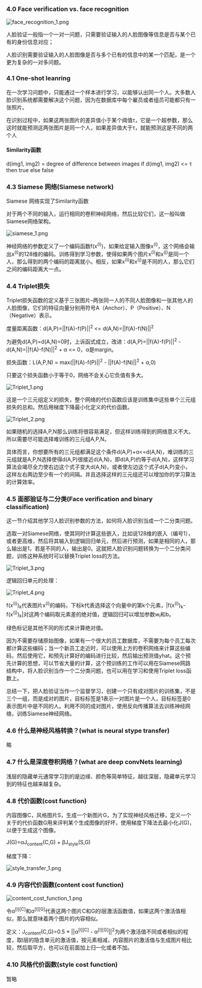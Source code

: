 ### 4.0 Face verification vs. face recognition
![face_recognition_1.png](https://i.imgur.com/ljqsqvk.png)

人脸验证一般指一个一对一问题，只需要验证输入的人脸图像等信息是否与某个已有的身份信息对应；

人脸识别需要验证输入的人脸图像是否与多个已有的信息中的某一个匹配，是一个更为复杂的一对多问题。
### 4.1 One-shot leanring
在一次学习问题中，只能通过一个样本进行学习，以能够认出同一个人。大多数人脸识别系统都需要解决这个问题，因为在数据库中每个雇员或者组员可能都只有一张照片。

在识别过程中，如果这两张图片的差异值小于某个阈值τ，它是一个超参数，那么这时就能预测这两张图片是同一个人，如果差异值大于τ，就能预测这是不同的两个人

#### Similarity函数
d(img1, img2) = degree of difference between images
if d(img1, img2) <= τ then true
else false

### 4.3 Siamese 网络(Siamese network)
Siamese 网络实现了Similarity函数

对于两个不同的输入，运行相同的卷积神经网络，然后比较它们，这一般叫做Siamese网络架构。

![siamese_1.png](https://i.imgur.com/HbhaYEv.png)

神经网络的参数定义了一个编码函数f(x<sup>(i)</sup>)，如果给定输入图像x<sup>(i)</sup>，这个网络会输出x<sup>(i)</sup>的128维的编码。训练得到学习参数，使得如果两个图片x<sup>(i)</sup>和x<sup>(j)</sup>是同一个人，那么得到的两个编码的距离就小。相反，如果x<sup>(i)</sup>和x<sup>(j)</sup>是不同的人，那么它们之间的编码距离大一点。

### 4.4 Triplet损失
Triplet损失函数的定义基于三张图片–两张同一人的不同人脸图像和一张其他人的人脸图像，它们的特征向量分别用符号A（Anchor）、P（Positive）、N（Negative）表示。

度量距离函数：d(A,P)=||f(A)-f(P)||<sup>2</sup> <= d(A,N)=||f(A)-f(N)||<sup>2</sup>

为避免d(A,P)=d(A,N)=0时，上诉函式成立，改进：d(A,P)=||f(A)-f(P)||<sup>2</sup> - d(A,N)=||f(A)-f(N)||<sup>2</sup> + α <= 0，α是margin。

损失函数：L(A,P,N) = max(||f(A)-f(P)||<sup>2</sup> - ||f(A)-f(N)||<sup>2</sup> + α,0)

只要这个损失函数小于等于0，网络不会关心它负值有多大。

![Triplet_1.png](https://i.imgur.com/OKEo0JU.png)

这是一个三元组定义的损失，整个网络的代价函数应该是训练集中这些单个三元组损失的总和。然后用梯度下降最小化定义的代价函数。

![Triplet_2.png](https://i.imgur.com/wNFOu5x.png)

如果随机的选择A,P,N那么训练将很容易满足，但这样训练得到的网络意义不大。所以需要尽可能选择难训练的三元组A,P,N。

具体而言，你想要所有的三元组都满足这个条件d(A,P)+α<=d(A,N)，难训练的三元组就是A,P,N选择使得d(A,P)很接近d(A,N)，即d(A,P)约等于d(A,N)，这样学习算法会竭尽全力使右边这个式子变大d(A,N)，或者使左边这个式子d(A,P)变小，这样左右两边至少有一个的间隔。并且选择这样的三元组还可以增加你的学习算法的计算效率。

### 4.5 面部验证与二分类(Face verification and binary classification)
这一节介绍其他学习人脸识别参数的方法，如何将人脸识别当成一个二分类问题。

选取一对Siamese网络，使其同时计算这些嵌入，比如说128维的嵌入（编号1），或者更高维，然后将其输入到逻辑回归单元，然后进行预测，如果是相同的人，那么输出是1，若是不同的人，输出是0。这就把人脸识别问题转换为一个二分类问题，训练这种系统时可以替换Triplet loss的方法。

![Triplet_3.png](https://i.imgur.com/M2g3CeD.png)

逻辑回归单元的处理：

![Triplet_4.png](https://i.imgur.com/E3kxwcV.png)

f(x<sup>(i)</sup>)<sub>k</sub>代表图片x<sup>(i)</sup>的编码，下标k代表选择这个向量中的第k个元素，|f(x<sup>(i)</sup>)<sub>k</sub>-f(x<sup>(j)</sup>)<sub>k</sub>|对这两个编码取元素差的绝对值，逻辑回归可以增加参数w<sub>i</sub>和b。

绿色标记是其他不同的形式来计算绝对值。

因为不需要存储原始图像，如果有一个很大的员工数据库，不需要为每个员工每次都计算这些编码；当一个新员工走近时，可以使用上方的卷积网络来计算这些编码，然后使用它，和预先计算好的编码进行比较，然后输出预测值yhat。这个预先计算的思想，可以节省大量的计算，这个预训练的工作可以用在Siamese网路结构中，将人脸识别当作一个二分类问题，也可以用在学习和使用Triplet loss函数上。

总结一下，把人脸验证当作一个监督学习，创建一个只有成对图片的训练集，不是三个一组，而是成对的图片，目标标签是1表示一对图片是一个人，目标标签是0表示图片中是不同的人。利用不同的成对图片，使用反向传播算法去训练神经网络，训练Siamese神经网络。

### 4.6 什么是神经风格转换？(what is neural stype transfer)
略
### 4.7 什么是深度卷积网络？(what are deep convNets learning)
浅层的隐藏单元通常学习到的是边缘、颜色等简单特征，越往深层，隐藏单元学习到的特征也越来越复杂。

### 4.8 代价函数(cost function)
内容图像C，风格图片S，生成一个新图片G，为了实现神经风格迁移，定义一个关于的代价函数G用来评判某个生成图像的好坏，使用梯度下降法去最小化J(G)，以便于生成这个图像。

J(G)=αJ<sub>content</sub>(C,G) + βJ<sub>style</sub>(S,G)

梯度下降：

![style_transfer_1.png](https://i.imgur.com/MTQxwkS.png)

### 4.9 内容代价函数(content cost function)
![content_cost_function_1.png](https://i.imgur.com/cPLpYrt.png)

令α<sup>[l][C]</sup>和α<sup>[l][G]</sup>代表这两个图片C和G的l层激活函数值，如果这两个激活值相似，那么就意味着两个图片的内容相似。

定义：J<sub>content</sub>(C,G)=0.5 * ||α<sup>[l][C]</sup> - α<sup>[l][G]</sup>||<sup>2</sup>为两个激活值不同或者相似的程度，取l层的隐含单元的激活值，按元素相减，内容图片的激活值与生成图片相比较，然后取平方，也可以在前面加上归一化或者不加。

### 4.10 风格代价函数(style cost function)
暂略